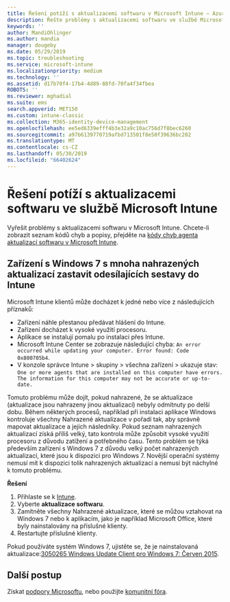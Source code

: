 ```yaml
---
title: Řešení potíží s aktualizacemi softwaru v Microsoft Intune – Azure | Dokumentace Microsoftu
description: Řešte problémy s aktualizacemi softwaru ve službě Microsoft Intune.
keywords: ''
author: MandiOhlinger
ms.author: mandia
manager: dougeby
ms.date: 05/29/2019
ms.topic: troubleshooting
ms.service: microsoft-intune
ms.localizationpriority: medium
ms.technology: ''
ms.assetid: d17b70f4-17b4-4d89-88fd-70fa4f34fbea
ROBOTS: ''
ms.reviewer: mghadial
ms.suite: ems
search.appverid: MET150
ms.custom: intune-classic
ms.collection: M365-identity-device-management
ms.openlocfilehash: ee5ed6339efff4b3e32a9c10ac756d7f8bec6260
ms.sourcegitcommit: a97b6139770719afbd713501f8e50f39636bc202
ms.translationtype: MT
ms.contentlocale: cs-CZ
ms.lasthandoff: 05/30/2019
ms.locfileid: "66402624"
---
```

# <a name="troubleshoot-software-updates-in-microsoft-intune"></a>Řešení potíží s aktualizacemi softwaru ve službě Microsoft Intune

Vyřešit problémy s aktualizacemi softwaru v Microsoft Intune. Chcete-li zobrazit seznam kódů chyb a popisy, přejděte na [kódy chyb agenta aktualizací softwaru v Microsoft Intune](software-update-agent-error-codes.md).

## <a name="windows-7-devices-with-many-superseded-updates-stop-reporting-to-intune"></a>Zařízení s Windows 7 s mnoha nahrazených aktualizací zastavit odesílajících sestavy do Intune

Microsoft Intune klientů může docházet k jedné nebo více z následujících příznaků:

- Zařízení náhle přestanou předávat hlášení do Intune.  
- Zařízení docházet k vysoké využití procesoru.
- Aplikace se instalují pomalu po instalaci přes Intune.
- Microsoft Intune Center se zobrazuje následující chyba: `An error occurred while updating your computer. Error found: Code 0x800705b4`.
- V konzole správce Intune > skupiny > všechna zařízení > ukazuje stav: `One or more agents that are installed on this computer have errors. The information for this computer may not be accurate or up-to-date.`

Tomuto problému může dojít, pokud nahrazené, že se aktualizace (aktualizace jsou nahrazeny jinou aktualizací) nebyly odmítnuty po delší dobu. Během některých procesů, například při instalaci aplikace Windows kontroluje všechny Nahrazené aktualizace v pořadí tak, aby správně mapovat aktualizace a jejich následníky. Pokud seznam nahrazených aktualizací získá příliš velký, tato kontrola může způsobit vysoké využití procesoru z důvodu zatížení a potřebného času. Tento problém se týká především zařízení s Windows 7 z důvodu velký počet nahrazených aktualizací, které jsou k dispozici pro Windows 7. Novější operační systémy nemusí mít k dispozici tolik nahrazených aktualizací a nemusí být náchylné k tomuto problému.

**Řešení**

1. Přihlaste se k [Intune](https://go.microsoft.com/fwlink/?linkid=2090973).
2. Vyberte **aktualizace softwaru**.
3. Zamítněte všechny Nahrazené aktualizace, které se můžou vztahovat na Windows 7 nebo k aplikacím, jako je například Microsoft Office, které byly nainstalovány na příslušné klienty.
4. Restartujte příslušné klienty.

Pokud používáte systém Windows 7, ujistěte se, že je nainstalovaná aktualizace:[3050265 Windows Update Client pro Windows 7: Červen 2015](https://support.microsoft.com/kb/3050265).

## <a name="next-steps"></a>Další postup

Získat [podpory Microsoftu](get-support.md), nebo použijte [komunitní fóra](https://social.technet.microsoft.com/Forums/en-US/home?category=microsoftintune).